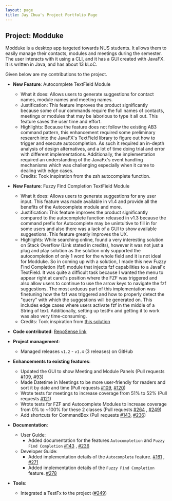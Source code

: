 ```yaml
---
layout: page
title: Jay Chua's Project Portfolio Page
---
```


## Project: Modduke

Modduke is a desktop app targeted towards NUS students. It allows them to easily manage their contacts, modules and meetings during the semester. The user interacts with it using a CLI, and it has a GUI created with JavaFX. It is written in Java, and has about 13 kLoC.

Given below are my contributions to the project.

* **New Feature**: Autocomplete TextField Module
  * What it does: Allows users to generate suggestions for contact names, module names and meeting names.
  * Justification: This feature improves the product significantly because some of our commands require the full names of contacts, meetings or modules
  that may be laborious to type it all out. This feature saves the user time and effort.
  * Highlights: Because the feature does not follow the existing AB3 command pattern, this enhancement required some preliminary research into the JavaFX's
  TextField library to figure out how to trigger and execute autocompletion. As such it required an in-depth analysis of design alternatives, and a lot of time
  doing trial and error with different implementations. Additionally, the implementation required an understanding of the JavaFx's event handling mechanisms which
  was challenging especially when it came to dealing with edge cases. 
  * Credits: Took inspiration from the zsh autocomplete function.

* **New Feature**: Fuzzy Find Completion TextField Module
  * What it does: Allows users to generate suggestions for any user input. This feature was made available in v1.4 and provide all the benefits of the Autocomplete module and more.
  * Justification: This feature improves the product significantly compared to the autocomplete function released in v1.3 because the command prefix for Autocomplete may be unintuitive to fill in for some users
  and also there was a lack of a GUI to show available suggestions. This feature greatly improves the UX.
  * Highlights: While searching online, found a very interesting solution on Stack Overflow (Link stated in credits), however it was not just a plug and play solution as the solution only supported
  the autocompletion of only 1 word for the whole field and it is not ideal for Modduke. So in coming up with a solution, I made this new Fuzzy Find Completion (fzf) module that injects fzf capabilities to a JavaFx TextField. 
  It was quite a difficult task because I wanted the menu to appear right at caret's position where the FZF was triggered and also allow users to continue to use the arrow keys to navigate the fzf suggestions. The most arduous part of this implementation
  was finetuning how the fzf was triggered and how to properly detect the "query" with which the suggestions will be generated on. This includes edge cases where users activate fzf in the middle of a String of text.
  Additionally, setting up testFx and getting it to work was also very time-consuming.
  * Credits: Took inspiration from [this solution](https://stackoverflow.com/questions/36861056/javafx-textfield-auto-suggestions)

* **Code contributed**: [RepoSense link](https://nus-cs2103-ay2021s1.github.io/tp-dashboard/#breakdown=true&search=&sort=groupTitle&sortWithin=title&since=2020-08-14&timeframe=commit&mergegroup=&groupSelect=groupByRepos&checkedFileTypes=docs~functional-code~test-code~other&tabOpen=true&tabType=authorship&tabAuthor=nopenotj&tabRepo=AY2021S1-CS2103-F10-2%2Ftp%5Bmaster%5D&authorshipIsMergeGroup=false&authorshipFileTypes=docs~functional-code~test-code)

* **Project management**:
  * Managed releases `v1.2` - `v1.4` (3 releases) on GitHub

* **Enhancements to existing features**:
  * Updated the GUI to show Meeting and Module Panels (Pull requests [\#109](https://github.com/AY2021S1-CS2103-F10-2/tp/pull/109), [\#93](https://github.com/AY2021S1-CS2103-F10-2/tp/pull/93))
  * Made Datetime in Meetings to be more user-friendly for readers and sort it by date and time (Pull requests [\#109](https://github.com/AY2021S1-CS2103-F10-2/tp/pull/114), [\#120](https://github.com/AY2021S1-CS2103-F10-2/tp/pull/120))
  * Wrote tests for meetings to increase coverage from 51% to 52% (Pull requests [\#121](https://github.com/AY2021S1-CS2103-F10-2/tp/pull/121))
  * Wrote tests for FZF and Autocomplete Modules to increase coverage from 0% to ~100% for these 2 classes (Pull requests [\#264](https://github.com/AY2021S1-CS2103-F10-2/tp/pull/264) , [\#249](https://github.com/AY2021S1-CS2103-F10-2/tp/pull/249))
  * Add shortcuts for CommandBox (Pull requests [\#143](https://github.com/AY2021S1-CS2103-F10-2/tp/pull/143), [\#236](https://github.com/AY2021S1-CS2103-F10-2/tp/pull/236))

* **Documentation**:
  * User Guide:
    * Added documentation for the features `Autocompletion` and `Fuzzy Find Completion` [\#143](https://github.com/AY2021S1-CS2103-F10-2/tp/pull/143) , [\#236](https://github.com/AY2021S1-CS2103-F10-2/tp/pull/236)
  * Developer Guide:
    * Added implementation details of the `Autocomplete` feature. [\#161](https://github.com/AY2021S1-CS2103-F10-2/tp/pull/161) , [\#271](https://github.com/AY2021S1-CS2103-F10-2/tp/pull/271)
    * Added implementation details of the `Fuzzy Find Completion` feature. [\#278](https://github.com/AY2021S1-CS2103-F10-2/tp/pull/278)
    
* **Tools**:
  * Integrated a TestFx to the project ([\#249](https://github.com/AY2021S1-CS2103-F10-2/tp/pull/249))

